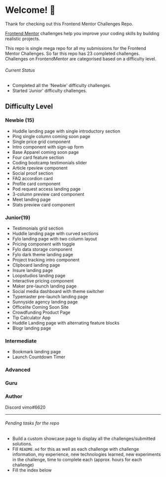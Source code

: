 # Welcome! 👋

Thank for checking out this Frontend Mentor Challenges Repo.

[Frontend Mentor](https://www.frontendmentor.io) challenges help you improve your coding skills by building realistic projects.

This repo is single mega repo for all my submissions for the Frontend Mentor Challenges.
So far this repo has 23 completed challenges.
Challenges on FrontendMentor are categorised based on a difficulty level.

###### Current Status

- Completed all the 'Newbie' difficulty challenges.
- Started 'Junior' difficulty challenges.

## Difficulty Level

### Newbie (15)

- Huddle landing page with single introductory section
- Ping single column coming soon page
- Single price grid component
- Intro component with sign-up form
- Base Apparel coming soon page
- Four card feature section
- Coding bootcamp testimonials slider
- Article rpeview component
- Social proof section
- FAQ accordion card
- Profile card component
- Pod request access landing page
- 3-column preview card component
- Meet landing page
- Stats preview card component

### Junior(19)

- Testimonials grid section
- Huddle landing page with curved sections
- Fylo landing page with two column layout
- Pricing component with toggle
- Fylo data storage component
- Fylo dark theme landing page
- Project tracking intro component
- Clipboard landing page
- Insure landing page
- Loopstudios landing page
- Interactive pricing component
- Maker pre-launch landing page
- Social media dashboard with theme switcher
- Typemaster pre-launch landing page
- Sunnyside agency landing page
- Officelite Coming Soon Site
- Crowdfunding Product Page
- Tip Calculator App
- Huddle Landing page with alternating feature blocks
- Blogr landing page

### Intermediate

- Bookmark landing page
- Launch Countdown Timer

### Advanced

### Guru

### Author

Discord vimo#6620

---

###### Pending tasks for the repo

- Build a custom showcase page to display all the challenges/submitted solutions.
- Fill `README.md` for this as well as each challenge with challenge information, my experience, new technologies learned, new experiments in the challenge, time to complete each (approx. hours for each challenge)
- Fill the index below
